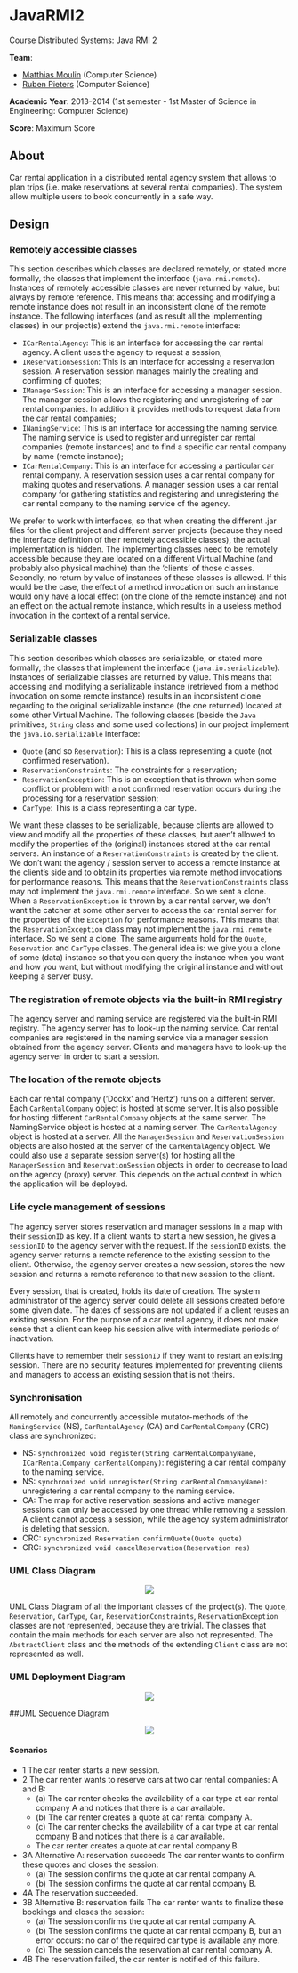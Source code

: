 # JavaRMI2
Course Distributed Systems: Java RMI 2

**Team**:
* [Matthias Moulin](https://github.com/matt77hias) (Computer Science)
* [Ruben Pieters](https://github.com/rubenpieters) (Computer Science)

**Academic Year**: 2013-2014 (1st semester - 1st Master of Science in Engineering: Computer Science)

**Score**: Maximum Score

## About
Car rental application in a distributed rental agency system that allows to plan trips (i.e. make reservations at several rental companies). The system allow multiple users to book concurrently in a safe way.

## Design
### Remotely accessible classes
This section describes which classes are declared remotely, or stated more formally, the classes that implement the interface (`java.rmi.remote`). Instances of remotely accessible classes are never returned by value, but always by remote reference. This means that accessing and modifying a remote instance does not result in an inconsistent clone of the remote instance. The following interfaces (and as result all the implementing classes) in our project(s) extend the `java.rmi.remote` interface:

* `ICarRentalAgency`: This is an interface for accessing the car rental agency. A client uses the agency to request a session;
*	`IReservationSession`: This is an interface for accessing a reservation session. A reservation session manages mainly the creating and confirming of quotes;
*	`IManagerSession`: This is an interface for accessing a manager session. The manager session allows the registering and unregistering of car rental companies. In addition it provides methods to request data from the car rental companies;
*	`INamingService`: This is an interface for accessing the naming service. The naming service is used to register and unregister car rental companies (remote instances) and to find a specific car rental company by name (remote instance);
*	`ICarRentalCompany`: This is an interface for accessing a particular car rental company. A reservation session uses a car rental company for making quotes and reservations. A manager session uses a car rental company for gathering statistics and registering and unregistering the car rental company to the naming service of the agency.

We prefer to work with interfaces, so that when creating the different .jar files for the client project and different server projects (because they need the interface definition of their remotely accessible classes), the actual implementation is hidden.
The implementing classes need to be remotely accessible because they are located on a different Virtual Machine (and probably also physical machine) than the ‘clients’ of those classes. Secondly, no return by value of instances of these classes is allowed. If this would be the case, the effect of a method invocation on such an instance would only have a local effect (on the clone of the remote instance) and not an effect on the actual remote instance, which results in a useless method invocation in the context of a rental service.

### Serializable classes
This section describes which classes are serializable, or stated more formally, the classes that implement the interface (`java.io.serializable`). Instances of serializable classes are returned by value. This means that accessing and modifying a serializable instance (retrieved from a method invocation on some remote instance) results in an inconsistent clone regarding to the original serializable instance (the one returned) located at some other Virtual Machine. The following classes (beside the `Java` primitives, `String` class and some used collections) in our project implement the `java.io.serializable` interface:

*	`Quote` (and so `Reservation`): This is a class representing a quote (not confirmed reservation).
* `ReservationConstraints`: The constraints for a reservation;
*	`ReservationException`: This is an exception that is thrown when some conflict or problem with a not confirmed reservation occurs during the processing for a reservation session;
*	`CarType`: This is a class representing a car type.

We want these classes to be serializable, because clients are allowed to view and modify all the properties of these classes, but aren’t allowed to modify the properties of the (original) instances stored at the car rental servers. An instance of a `ReservationConstraints` is created by the client. We don’t want the agency / session server to access a remote instance at the client’s side and to obtain its properties via remote method invocations for performance reasons. This means that the `ReservationConstraints` class may not implement the `java.rmi.remote` interface. So we sent a clone. When a `ReservationException` is thrown by a car rental server, we don’t want the catcher at some other server to access the car rental server for the properties of the `Exception` for performance reasons. This means that the `ReservationException` class may not implement the `java.rmi.remote` interface. So we sent a clone. The same arguments hold for the `Quote`, `Reservation` and `CarType` classes. The general idea is: we give you a clone of some (data) instance so that you can query the instance when you want and how you want, but without modifying the original instance and without keeping a server busy.

### The registration of remote objects via the built-in RMI registry
The agency server and naming service are registered via the built-in RMI registry. The agency server has to look-up the naming service. Car rental companies are registered in the naming service via a manager session obtained from the agency server. Clients and managers have to look-up the agency server in order to start a session.

### The location of the remote objects
Each car rental company (‘Dockx’ and ‘Hertz’) runs on a different server. Each `CarRentalCompany` object is hosted at some server. It is also possible for hosting different `CarRentalCompany` objects at the same server. The NamingService object is hosted at a naming server. The `CarRentalAgency` object is hosted at a server. All the `ManagerSession` and `ReservationSession` objects are also hosted at the server of the `CarRentalAgency` object.
We could also use a separate session server(s) for hosting all the `ManagerSession` and `ReservationSession` objects in order to decrease to load on the agency (proxy) server. This depends on the actual context in which the application will be deployed.

### Life cycle management of sessions
The agency server stores reservation and manager sessions in a map with their `sessionID` as key. If a client wants to start a new session, he gives a `sessionID` to the agency server with the request. If the `sessionID` exists, the agency server returns a remote reference to the existing session to the client. Otherwise, the agency server creates a new session, stores the new session and returns a remote reference to that new session to the client.

Every session, that is created, holds its date of creation. The system administrator of the agency server could delete all sessions created before some given date. The dates of sessions are not updated if a client reuses an existing session. For the purpose of a car rental agency, it does not make sense that a client can keep his session alive with intermediate periods of inactivation.

Clients have to remember their `sessionID` if they want to restart an existing session. There are no security features implemented for preventing clients and managers to access an existing session that is not theirs.

### Synchronisation
All remotely and concurrently accessible mutator-methods of the `NamingService` (NS), `CarRentalAgency` (CA) and `CarRentalCompany` (CRC) class are synchronized:

* NS: `synchronized void register(String carRentalCompanyName, ICarRentalCompany carRentalCompany)`: registering a car rental company to the naming service.
*	NS: `synchronized void unregister(String carRentalCompanyName)`: unregistering a car rental company to the naming service.
*	CA: The map for active reservation sessions and active manager sessions can only be accessed by one thread while removing a session. A client cannot access a session, while the agency system administrator is deleting that session.
*	CRC: `synchronized Reservation confirmQuote(Quote quote)`
*	CRC: `synchronized void cancelReservation(Reservation res)`

### UML Class Diagram

<p align="center"><img src="https://github.com/matt77hias/JavaRMI2/blob/master/res/UML Class Diagram.jpg" ></p>

UML Class Diagram of all the important classes of the project(s). The `Quote`, `Reservation`, `CarType`, `Car`, `ReservationConstraints`, `ReservationException` classes are not represented, because they are trivial. The classes that contain the main methods for each server are also not represented. The `AbstractClient` class and the methods of the extending `Client` class are not represented as well.

### UML Deployment Diagram

<p align="center"><img src="https://github.com/matt77hias/JavaRMI2/blob/master/res/UML%20Deployment Diagram.jpg" ></p>

##UML Sequence Diagram

<p align="center"><img src="https://github.com/matt77hias/JavaRMI2/blob/master/res/UML Sequence Diagram.jpg" ></p>

#### Scenarios
* 1 The car renter starts a new session.
* 2 The car renter wants to reserve cars at two car rental companies: A and B:
  *  (a) The car renter checks the availability of a car type at car rental company A and notices
that there is a car available.
  *  (b) The car renter creates a quote at car rental company A.
  *  (c) The car renter checks the availability of a car type at car rental company B and notices
that there is a car available.
  *  The car renter creates a quote at car rental company B.
* 3A Alternative A: reservation succeeds
The car renter wants to confirm these quotes and closes the session:
  *  (a) The session confirms the quote at car rental company A.
  * (b) The session confirms the quote at car rental company B.
* 4A The reservation succeeded.
* 3B Alternative B: reservation fails
The car renter wants to finalize these bookings and closes the session:
  * (a) The session confirms the quote at car rental company A.
  * (b) The session confirms the quote at car rental company B, but an error occurs: no car of
the required car type is available any more.
  * (c) The session cancels the reservation at car rental company A.
* 4B The reservation failed, the car renter is notified of this failure.
